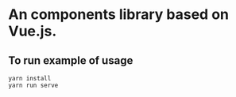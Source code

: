 # An components library based on Vue.js.

## To run example of usage
```
yarn install
yarn run serve
```
